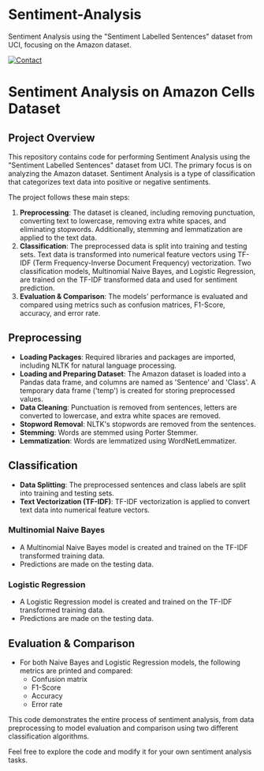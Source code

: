 # Sentiment-Analysis
Sentiment Analysis using the "Sentiment Labelled Sentences" dataset from UCI, focusing on the Amazon dataset.

[![Contact](https://img.shields.io/badge/contact-Parisa.rostaamii%40gmail.com-yellow.svg)](mailto:Parisa.rostaamii@gmail.com)

# Sentiment Analysis on Amazon Cells Dataset

## Project Overview
This repository contains code for performing Sentiment Analysis using the "Sentiment Labelled Sentences" dataset from UCI. The primary focus is on analyzing the Amazon dataset. Sentiment Analysis is a type of classification that categorizes text data into positive or negative sentiments.

The project follows these main steps:
1. **Preprocessing**: The dataset is cleaned, including removing punctuation, converting text to lowercase, removing extra white spaces, and eliminating stopwords. Additionally, stemming and lemmatization are applied to the text data.
2. **Classification**: The preprocessed data is split into training and testing sets. Text data is transformed into numerical feature vectors using TF-IDF (Term Frequency-Inverse Document Frequency) vectorization. Two classification models, Multinomial Naive Bayes, and Logistic Regression, are trained on the TF-IDF transformed data and used for sentiment prediction.
3. **Evaluation & Comparison**: The models' performance is evaluated and compared using metrics such as confusion matrices, F1-Score, accuracy, and error rate.

## Preprocessing
- **Loading Packages**: Required libraries and packages are imported, including NLTK for natural language processing.
- **Loading and Preparing Dataset**: The Amazon dataset is loaded into a Pandas data frame, and columns are named as 'Sentence' and 'Class'. A temporary data frame ('temp') is created for storing preprocessed values.
- **Data Cleaning**: Punctuation is removed from sentences, letters are converted to lowercase, and extra white spaces are removed.
- **Stopword Removal**: NLTK's stopwords are removed from the sentences.
- **Stemming**: Words are stemmed using Porter Stemmer.
- **Lemmatization**: Words are lemmatized using WordNetLemmatizer.

## Classification
- **Data Splitting**: The preprocessed sentences and class labels are split into training and testing sets.
- **Text Vectorization (TF-IDF)**: TF-IDF vectorization is applied to convert text data into numerical feature vectors.

### Multinomial Naive Bayes
- A Multinomial Naive Bayes model is created and trained on the TF-IDF transformed training data.
- Predictions are made on the testing data.

### Logistic Regression
- A Logistic Regression model is created and trained on the TF-IDF transformed training data.
- Predictions are made on the testing data.

## Evaluation & Comparison
- For both Naive Bayes and Logistic Regression models, the following metrics are printed and compared:
   - Confusion matrix
   - F1-Score
   - Accuracy
   - Error rate

This code demonstrates the entire process of sentiment analysis, from data preprocessing to model evaluation and comparison using two different classification algorithms.

Feel free to explore the code and modify it for your own sentiment analysis tasks.
